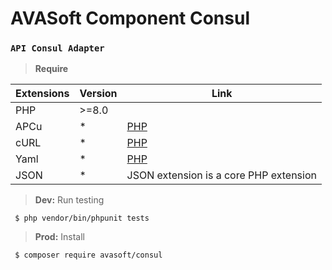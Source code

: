 # AVASoft Component Consul
### ```API Consul Adapter```

> **Require**

| Extensions | Version | Link |
|--------|---------|--------|
| PHP | \>=8.0 |  |
| APCu | * | [PHP](https://www.php.net/manual/en/book.apcu.php) |
| cURL | * | [PHP](https://www.php.net/manual/en/book.curl.php) |
| Yaml | * | [PHP](https://www.php.net/manual/en/book.yaml.php) |
| JSON | * | JSON extension is a core PHP extension |

> **Dev:** Run testing
```
 $ php vendor/bin/phpunit tests
```

> **Prod:** Install
```
 $ composer require avasoft/consul
```